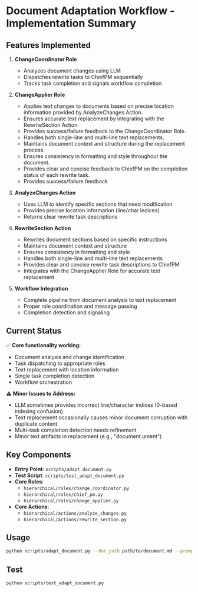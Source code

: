 # Document Adaptation Workflow - Implementation Summary

## Features Implemented

1. **ChangeCoordinator Role**
   - Analyzes document changes using LLM
   - Dispatches rewrite tasks to ChiefPM sequentially
   - Tracks task completion and signals workflow completion

2. **ChangeApplier Role**
   - Applies text changes to documents based on precise location information provided by AnalyzeChanges Action.
   - Ensures accurate text replacement by integrating with the RewriteSection Action.
   - Provides success/failure feedback to the ChangeCoordinator Role.
   - Handles both single-line and multi-line text replacements.
   - Maintains document context and structure during the replacement process.
   - Ensures consistency in formatting and style throughout the document.
   - Provides clear and concise feedback to ChiefPM on the completion status of each rewrite task.
   - Provides success/failure feedback

3. **AnalyzeChanges Action**
   - Uses LLM to identify specific sections that need modification
   - Provides precise location information (line/char indices)
   - Returns clear rewrite task descriptions

4. **RewriteSection Action**
   - Rewrites document sections based on specific instructions
   - Maintains document context and structure
   - Ensures consistency in formatting and style
   - Handles both single-line and multi-line text replacements
   - Provides clear and concise rewrite task descriptions to ChiefPM
   - Integrates with the ChangeApplier Role for accurate text replacement

5. **Workflow Integration**
   - Complete pipeline from document analysis to text replacement
   - Proper role coordination and message passing
   - Completion detection and signaling

## Current Status

✅ **Core functionality working:**
- Document analysis and change identification
- Task dispatching to appropriate roles
- Text replacement with location information
- Single task completion detection
- Workflow orchestration

⚠️ **Minor Issues to Address:**
- LLM sometimes provides incorrect line/character indices (0-based indexing confusion)
- Text replacement occasionally causes minor document corruption with duplicate content
- Multi-task completion detection needs refinement
- Minor text artifacts in replacement (e.g., "document.ument")

## Key Components

- **Entry Point**: `scripts/adapt_document.py`
- **Test Script**: `scripts/test_adapt_document.py`
- **Core Roles**: 
  - `hierarchical/roles/change_coordinator.py`
  - `hierarchical/roles/chief_pm.py` 
  - `hierarchical/roles/change_applier.py`
- **Core Actions**:
  - `hierarchical/actions/analyze_changes.py`
  - `hierarchical/actions/rewrite_section.py`

## Usage

```bash
python scripts/adapt_document.py --doc_path path/to/document.md --prompt "Change instructions"
```

## Test

```bash
python scripts/test_adapt_document.py
```